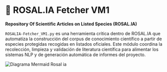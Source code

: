 # 🌿 ROSAL.IA Fetcher VM1

**Repository Of Scientific Articles on Listed Species (ROSAL.IA)**

`ROSALIA-Fetcher_VM1.py` es una herramienta crítica dentro de ROSAL.IA que automatiza la construcción del corpus de conocimiento científico a partir de especies protegidas recogidas en listados oficiales. Este módulo coordina la recolección, limpieza y validación de literatura científica para alimentar los sistemas NLP y de generación automática de informes del proyecto.

![Diagrama Mermaid Rosal ia](https://github.com/user-attachments/assets/b5879372-19b7-41bf-bd6f-727d36be7e78)
